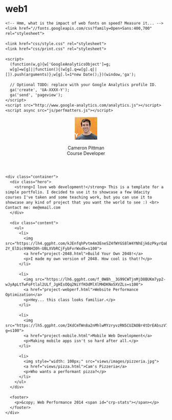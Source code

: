 # web1
<!DOCTYPE html>
<html lang="en">
  <head>
    <meta charset="utf-8">
    <meta name="viewport" content="width=device-width, initial-scale=1">
    <meta name="description" content=" FILL ME IN ">
    <meta name="author" content=" FILL ME IN ">
    <title>Cameron Pittman: Portfolio</title>

    <!-- Hmm, what is the impact of web fonts on speed? Measure it... -->
    <link href="//fonts.googleapis.com/css?family=Open+Sans:400,700" rel="stylesheet">

    <link href="css/style.css" rel="stylesheet">
    <link href="css/print.css" rel="stylesheet">

    <script>
      (function(w,g){w['GoogleAnalyticsObject']=g;
      w[g]=w[g]||function(){(w[g].q=w[g].q||[]).push(arguments)};w[g].l=1*new Date();})(window,'ga');

      // Optional TODO: replace with your Google Analytics profile ID.
      ga('create', 'UA-XXXX-Y');
      ga('send', 'pageview');
    </script>
    <script src="http://www.google-analytics.com/analytics.js"></script>
    <script async src="js/perfmatters.js"></script>
  </head>

  <body>
    <header>
      <a href="/"><img src="img/profilepic.jpg"></a>
      <p>Cameron Pittman<br><span>Course Developer</span></p>
    </header>

    <div class="container">
      <div class="hero">
        <strong>I love web development!</strong> This is a template for a simple portfolio. I decided to use it to showcase a few Udacity courses I've taken and some teaching work, but you can use it to showcase any kind of project that you want the world to see :) <br> Contact me: me@email.com
      </div>

      <div class="content">
        <ul>
          <li>
            <img src="https://lh4.ggpht.com/kJEnfqhPvtm4m3EneSZ4fWYGS8lW4YNhEjk6zPkyrQaBUHc-2Y_ElDic99NHI0h-UBLXVbRCjFybFvrWxdk=s100">
            <a href="project-2048.html">Build Your Own 2048!</a>
            <p>I made my own version of 2048. How cool is that!?</p>
          </li>

          <li>
            <img src="https://lh6.ggpht.com/f_0W8h__3G99CWTjnMjD8BUKm7yp2-wJyApLtTwFoFtlal2ULf_JgHIsOQq2NiYfKOdMlXlMHDKNo5XVZLs=s100">
            <a href="project-webperf.html">Website Performance Optimization</a>
            <p>Hey... this class looks familiar.</p>
          </li>

          <li>
            <img src="https://lh5.ggpht.com/IKdCmTWn8a2nMhlwMYzryvzRN5CUZAOBr4tDrEAbszV7TIFe9pRAInA4kkYcgTXwrifJsBEsq1agTueuu-g=s100">
            <a href="project-mobile.html">Mobile Web Development</a>
            <p>Making mobile apps isn't so hard after all.</p>
          </li>

          <li>
            <img style="width: 100px;" src="views/images/pizzeria.jpg">
            <a href="views/pizza.html">Cam's Pizzeria</a>
            <p>Who wants a performant pizza?</p>
          </li>
        </ul>
      </div>

      <footer>
        <p>&copy; Web Performance 2014 <span id="crp-stats"></span></p>
      </footer>
    </div>
  </body>
</html>
